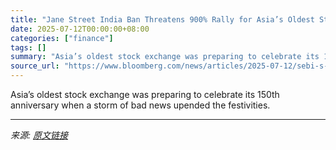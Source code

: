 ```yaml
---
title: "Jane Street India Ban Threatens 900% Rally for Asia’s Oldest Stock Exchange"
date: 2025-07-12T00:00:00+08:00
categories: ["finance"]
tags: []
summary: "Asia’s oldest stock exchange was preparing to celebrate its 150th anniversary when a storm of bad news upended the festivities."
source_url: "https://www.bloomberg.com/news/articles/2025-07-12/sebi-s-jane-street-india-ban-threatens-bse-s-900-market-rally"
---
```


Asia’s oldest stock exchange was preparing to celebrate its 150th anniversary when a storm of bad news upended the festivities.

---

*来源: [原文链接](https://www.bloomberg.com/news/articles/2025-07-12/sebi-s-jane-street-india-ban-threatens-bse-s-900-market-rally)*

